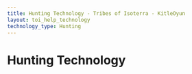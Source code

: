 ```yaml
---
title: Hunting Technology - Tribes of Isoterra - KitleOyun
layout: toi_help_technology
technology_type: Hunting
---
```


<h1 class="h1">Hunting Technology</h1>
